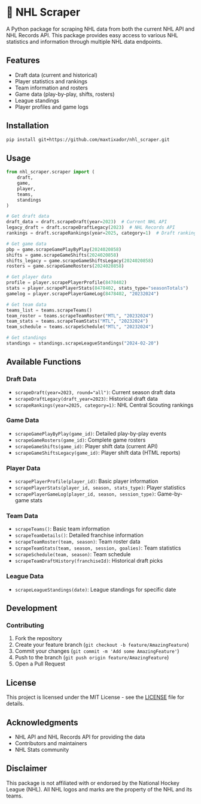 # 🏒 NHL Scraper

A Python package for scraping NHL data from both the current NHL API and NHL Records API. This package provides easy access to various NHL statistics and information through multiple NHL data endpoints.

## Features

- Draft data (current and historical)
- Player statistics and rankings
- Team information and rosters
- Game data (play-by-play, shifts, rosters)
- League standings
- Player profiles and game logs

## Installation

```bash
pip install git+https://github.com/maxtixador/nhl_scraper.git
```

## Usage

```python
from nhl_scraper.scraper import (
    draft,
    game,
    player,
    teams,
    standings
)

# Get draft data
draft_data = draft.scrapeDraft(year=2023)  # Current NHL API
legacy_draft = draft.scrapeDraftLegacy(2023)  # NHL Records API
rankings = draft.scrapeRankings(year=2025, category=1)  # Draft rankings

# Get game data
pbp = game.scrapeGamePlayByPlay(2024020858)
shifts = game.scrapeGameShifts(2024020858)
shifts_legacy = game.scrapeGameShiftsLegacy(2024020858)
rosters = game.scrapeGameRosters(2024020858)

# Get player data
profile = player.scrapePlayerProfile(8478402)
stats = player.scrapePlayerStats(8478402, stats_type="seasonTotals")
gamelog = player.scrapePlayerGameLog(8478402, "20232024")

# Get team data
teams_list = teams.scrapeTeams()
team_roster = teams.scrapeTeamRoster("MTL", "20232024")
team_stats = teams.scrapeTeamStats("MTL", "20232024")
team_schedule = teams.scrapeSchedule("MTL", "20232024")

# Get standings
standings = standings.scrapeLeagueStandings("2024-02-20")
```

## Available Functions

### Draft Data
- `scrapeDraft(year=2023, round="all")`: Current season draft data
- `scrapeDraftLegacy(draft_year=2023)`: Historical draft data
- `scrapeRankings(year=2025, category=1)`: NHL Central Scouting rankings

### Game Data
- `scrapeGamePlayByPlay(game_id)`: Detailed play-by-play events
- `scrapeGameRosters(game_id)`: Complete game rosters
- `scrapeGameShifts(game_id)`: Player shift data (current API)
- `scrapeGameShiftsLegacy(game_id)`: Player shift data (HTML reports)

### Player Data
- `scrapePlayerProfile(player_id)`: Basic player information
- `scrapePlayerStats(player_id, season, stats_type)`: Player statistics
- `scrapePlayerGameLog(player_id, season, session_type)`: Game-by-game stats

### Team Data
- `scrapeTeams()`: Basic team information
- `scrapeTeamDetails()`: Detailed franchise information
- `scrapeTeamRoster(team, season)`: Team roster data
- `scrapeTeamStats(team, season, session, goalies)`: Team statistics
- `scrapeSchedule(team, season)`: Team schedule
- `scrapeTeamDraftHistory(franchiseId)`: Historical draft picks

### League Data
- `scrapeLeagueStandings(date)`: League standings for specific date

## Development

### Contributing
1. Fork the repository
2. Create your feature branch (`git checkout -b feature/AmazingFeature`)
3. Commit your changes (`git commit -m 'Add some AmazingFeature'`)
4. Push to the branch (`git push origin feature/AmazingFeature`)
5. Open a Pull Request

## License

This project is licensed under the MIT License - see the [LICENSE](LICENSE) file for details.

## Acknowledgments

- NHL API and NHL Records API for providing the data
- Contributors and maintainers
- NHL Stats community

## Disclaimer

This package is not affiliated with or endorsed by the National Hockey League (NHL). All NHL logos and marks are the property of the NHL and its teams.
